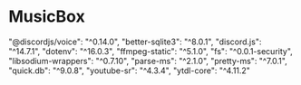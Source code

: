# MusicBox
"@discordjs/voice": "^0.14.0",
"better-sqlite3": "^8.0.1",
"discord.js": "^14.7.1",
"dotenv": "^16.0.3",
"ffmpeg-static": "^5.1.0",
"fs": "^0.0.1-security",
"libsodium-wrappers": "^0.7.10",
"parse-ms": "^2.1.0",
"pretty-ms": "^7.0.1",
"quick.db": "^9.0.8",
"youtube-sr": "^4.3.4",
"ytdl-core": "^4.11.2"
